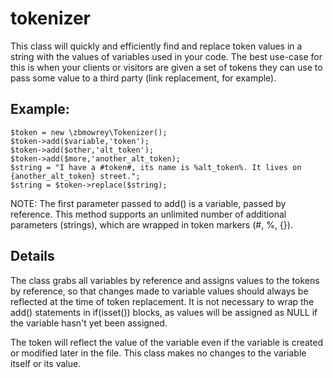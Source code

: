 # tokenizer

This class will quickly and efficiently find and replace token values in a string with the values of variables
used in your code. The best use-case for this is when your clients or visitors are given a set of tokens they
can use to pass some value to a third party (link replacement, for example).

## Example:

    $token = new \zbmowrey\Tokenizer();
    $token->add($variable,'token');
    $token->add($other,'alt_token');
    $token->add($more,'another_alt_token);
    $string = "I have a #token#, its name is %alt_token%. It lives on {another_alt_token} street.";
    $string = $token->replace($string);

NOTE: The first parameter passed to add() is a variable, passed by reference. This method supports an unlimited 
number of additional parameters (strings), which are wrapped in token markers (#, %, {}).
    
## Details

The class grabs all variables by reference and assigns values to the tokens by reference, so that changes made to
variable values should always be reflected at the time of token replacement. It is not necessary to wrap the add()
statements in if(isset()) blocks, as values will be assigned as NULL if the variable hasn't yet been assigned.

The token will reflect the value of the variable even if the variable is created or modified later in the file.
This class makes no changes to the variable itself or its value.
